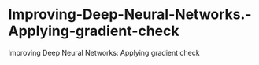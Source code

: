 # Improving-Deep-Neural-Networks.-Applying-gradient-check
Improving Deep Neural Networks: Applying gradient check
